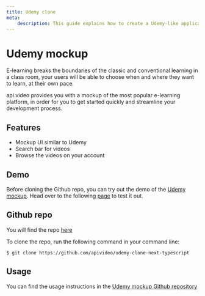 ```yaml
---
title: Udemy clone
meta:
    description: This guide explains how to create a Udemy-like application with api.video.
---
```


# Udemy mockup

E-learning breaks the boundaries of the classic and conventional learning in a class room, your users will be able to choose when and where they want to learn, at their own pace.

api.video provides you with a mockup of the most popular e-learning platform, in order for you to get started quickly and streamline your development process.

## Features

- Mockup UI similar to Udemy
- Search bar for videos
- Browse the videos on your account

## Demo

Before cloning the Github repo, you can try out the demo of the [Udemy mockup](https://udemy-clone-next-typescript.vercel.app/). Head over to the following [page](https://udemy-clone-next-typescript.vercel.app/) to test it out.

## Github repo

You will find the repo [here](https://github.com/apivideo/udemy-clone-next-typescript)

To clone the repo, run the following command in your command line:

```
$ git clone https://github.com/apivideo/udemy-clone-next-typescript
```

## Usage

You can find the usage instructions in the [Udemy mockup Github repository](https://github.com/apivideo/udemy-clone-next-typescript#readme)
